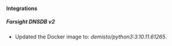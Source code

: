 #### Integrations
##### Farsight DNSDB v2
- Updated the Docker image to: *demisto/python3:3.10.11.61265*.
